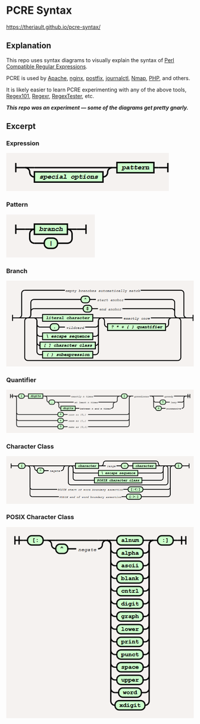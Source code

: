 # PCRE Syntax 

https://theriault.github.io/pcre-syntax/

## Explanation

This repo uses syntax diagrams to visually explain the syntax of [Perl Compatible Regular Expressions](https://www.pcre.org/original/doc/html/pcre.html).

PCRE is used by [Apache](https://httpd.apache.org/docs/2.4/rewrite/intro.html), [nginx](https://nginx.org/en/docs/http/ngx_http_rewrite_module.html), [postfix](https://www.postfix.org/PCRE_README.html), [journalctl](https://www.man7.org/linux/man-pages/man1/journalctl.1.html), [Nmap](https://nmap.org/), [PHP](https://www.php.net/manual/en/book.pcre.php), and others.

It is likely easier to learn PCRE experimenting with any of the above tools, [Regex101](https://regex101.com/), [Regexr](https://regexr.com/), [RegexTester](https://www.regextester.com/), etc.

___This repo was an experiment &mdash; some of the diagrams get pretty gnarly.___

## Excerpt

### Expression

![Expression](excerpt/expression.png?raw=true "Expression")

### Pattern

![Pattern](excerpt/pattern.png?raw=true "Pattern")

### Branch

![Branch](excerpt/branch.png?raw=true "Branch")

### Quantifier

![Quantifier](excerpt/quantifier.png?raw=true "Quantifier")

### Character Class

![Character Class](excerpt/character-class.png?raw=true "Character Class")

### POSIX Character Class

![POSIX Character Class](excerpt/posix-character-class.png?raw=true "POSIX Character Class")

